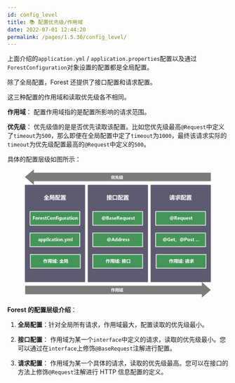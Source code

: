```yaml
---
id: config_level
title: 📚 配置优先级/作用域
date: 2022-07-01 12:44:20
permalink: /pages/1.5.36/config_level/
---
```


上面介绍的`application.yml` / `application.properties`配置以及通过`ForestConfiguration`对象设置的配置都是全局配置。

除了全局配置，Forest 还提供了接口配置和请求配置。

这三种配置的作用域和读取优先级各不相同。

**作用域**： 配置作用域指的是配置所影响的请求范围。

**优先级**： 优先级值的是是否优先读取该配置。比如您优先级最高`@Request`中定义了`timeout`为`500`，那么即便在全局配置中定了`timeout`为`1000`，最终该请求实际的`timeout`为优先级配置最高的`@Request`中定义的`500`。

具体的配置层级如图所示：

<figure>
    <img class="img_margin img_padding img_shadow img_bg" src="/img/forest_config_level.svg" alt="architecture" />
</figure>

**Forest 的配置层级介绍**：

1. **全局配置**：针对全局所有请求，作用域最大，配置读取的优先级最小。

2. **接口配置**： 作用域为某一个`interface`中定义的请求，读取的优先级最小。您可以通过在`interface`上修饰`@BaseRequest`注解进行配置。

3. **请求配置**： 作用域为某一个具体的请求，读取的优先级最高。您可以在接口的方法上修饰`@Request`注解进行 HTTP 信息配置的定义。
